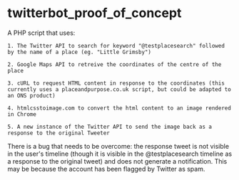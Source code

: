 # twitterbot_proof_of_concept

A PHP script that uses:

    1. The Twitter API to search for keyword "@testplacesearch" followed by the name of a place (eg. "Little Grimsby")
    
    2. Google Maps API to retreive the coordinates of the centre of the place
    
    3. cURL to request HTML content in response to the coordinates (this currently uses a placeandpurpose.co.uk script, but could be adapted to an ONS product)
    
    4. htmlcsstoimage.com to convert the html content to an image rendered in Chrome
    
    5. A new instance of the Twitter API to send the image back as a response to the original Tweeter
    
There is a bug that needs to be overcome: the response tweet is not visible in the user's timeline (though it is visible in the @testplacesearch timeline as a response to the original tweet) and does not generate a notification. This may be because the account has been flagged by Twitter as spam. 
    
